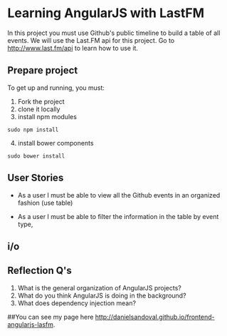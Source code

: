 # Learning AngularJS with LastFM
In this project you must use Github's public timeline to build a table of all events.
We will use the Last.FM api for this project. Go to http://www.last.fm/api to learn
how to use it.


## Prepare project
To get up and running, you must:
1. Fork the project
2. clone it locally
3. install npm modules
```{shell}
sudo npm install
```
4. install bower components
```{shell}
sudo bower install
```


## User Stories
- As a user I must be able to view all the Github events in an organized fashion (use table)

- As a user I must be able to filter the information in the table by event type,


## i/o



## Reflection Q's
1. What is the general organization of AngularJS projects?
2. What do you think AngularJS is doing in the background?
3. What does dependency injection mean?

##You can see my page here
http://danielsandoval.github.io/frontend-angularjs-lasfm.
